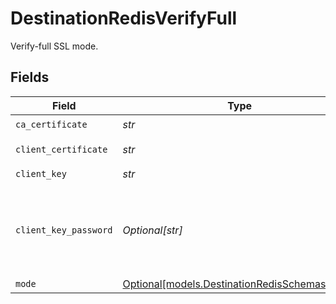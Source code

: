 # DestinationRedisVerifyFull

Verify-full SSL mode.


## Fields

| Field                                                                                         | Type                                                                                          | Required                                                                                      | Description                                                                                   |
| --------------------------------------------------------------------------------------------- | --------------------------------------------------------------------------------------------- | --------------------------------------------------------------------------------------------- | --------------------------------------------------------------------------------------------- |
| `ca_certificate`                                                                              | *str*                                                                                         | :heavy_check_mark:                                                                            | CA certificate                                                                                |
| `client_certificate`                                                                          | *str*                                                                                         | :heavy_check_mark:                                                                            | Client certificate                                                                            |
| `client_key`                                                                                  | *str*                                                                                         | :heavy_check_mark:                                                                            | Client key                                                                                    |
| `client_key_password`                                                                         | *Optional[str]*                                                                               | :heavy_minus_sign:                                                                            | Password for keystorage. If you do not add it - the password will be generated automatically. |
| `mode`                                                                                        | [Optional[models.DestinationRedisSchemasMode]](../models/destinationredisschemasmode.md)      | :heavy_minus_sign:                                                                            | N/A                                                                                           |